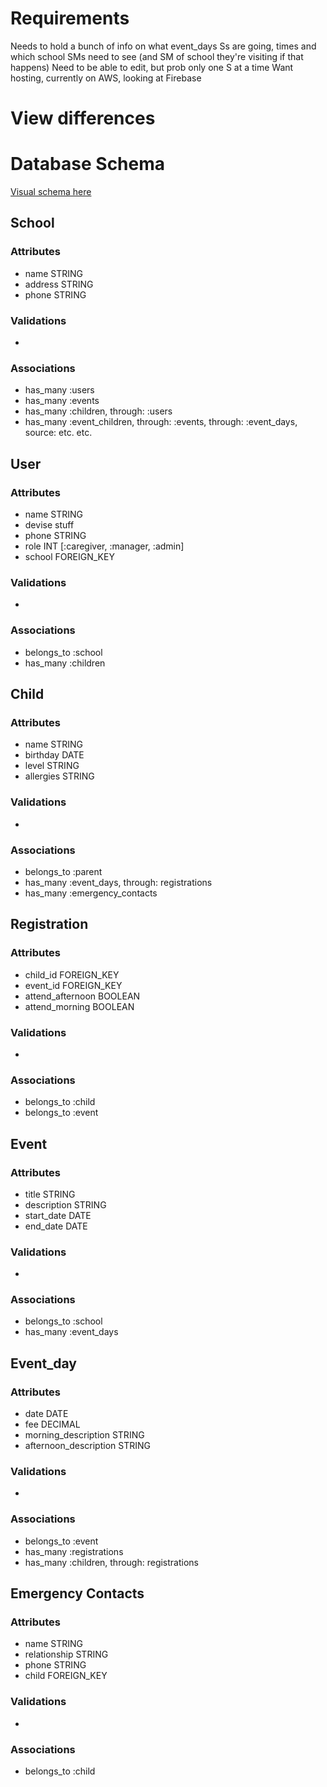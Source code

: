 # Requirements

Needs to hold a bunch of info on what event_days Ss are going, times and which school
SMs need to see (and SM of school they're visiting if that happens)
Need to be able to edit, but prob only one S at a time
Want hosting, currently on AWS, looking at Firebase

# View differences



# Database Schema
[Visual schema here](https://lucid.app/lucidchart/582c392f-7113-4fb7-9a93-8697af8fa27d/edit?invitationId=inv_4ec19f91-a432-4b99-a0d2-09d50b682b5f)

## School
### Attributes
- name STRING
- address STRING
- phone STRING

### Validations
- 

### Associations
- has_many :users
- has_many :events
- has_many :children, through: :users
- has_many :event_children, through: :events, through: :event_days, source: etc. etc.

## User
### Attributes
- name STRING
- devise stuff
- phone STRING
- role INT [:caregiver, :manager, :admin]
- school FOREIGN_KEY

### Validations
- 

### Associations
- belongs_to :school
- has_many :children


## Child
### Attributes
- name STRING
- birthday DATE
- level STRING
- allergies STRING 

### Validations
- 

### Associations
- belongs_to :parent
- has_many :event_days, through: registrations
- has_many :emergency_contacts


## Registration
### Attributes
- child_id FOREIGN_KEY
- event_id FOREIGN_KEY
- attend_afternoon BOOLEAN
- attend_morning BOOLEAN

### Validations
- 

### Associations
- belongs_to :child
- belongs_to :event

## Event
### Attributes
- title STRING
- description STRING
- start_date DATE
- end_date DATE

### Validations
- 

### Associations
- belongs_to :school
- has_many :event_days


## Event_day
### Attributes
- date DATE
- fee DECIMAL
- morning_description STRING
- afternoon_description STRING

### Validations
- 

### Associations
- belongs_to :event
- has_many :registrations
- has_many :children, through: registrations


## Emergency Contacts
### Attributes
- name STRING
- relationship STRING
- phone STRING
- child FOREIGN_KEY

### Validations
- 

### Associations
- belongs_to :child